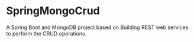 # SpringMongoCrud
A Spring Boot and MongoDB project based on Building REST web services to perform the CRUD operations.

